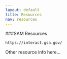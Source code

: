 ```yaml
---
layout: default
title: Resources
nav: resources
---
```


###SAM Resources



	https://interact.gsa.gov/


Other resource info here...
